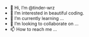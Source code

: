 - 👋 Hi, I’m @tinder-wrz
- 👀 I’m interested in beautiful coding. 
- 🌱 I’m currently learning ...
- 💞️ I’m looking to collaborate on ...
- 📫 How to reach me ...

<!---
tinder-wrz/tinder-wrz is a ✨ special ✨ repository because its `README.md` (this file) appears on your GitHub profile.
You can click the Preview link to take a look at your changes.
--->
